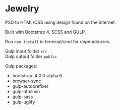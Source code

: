 # Jewelry

PSD to HTML/CSS using design found on the internet.

Built with Bootstrap 4, SCSS and GULP.

Run `npm install` in terminal/cmd for dependencies.

Gulp input folder `src`  
Gulp output folder `public`

Gulp packages:
* bootstrap: 4.0.0-alpha.6
* browser-sync
* gulp-autoprefixer
* gulp-htmlmin
* gulp-sass
* gulp-uglify
